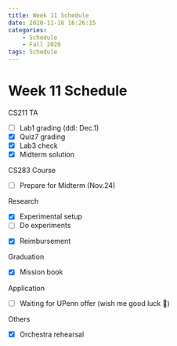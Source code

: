 ```yaml
---
title: Week 11 Schedule
date: 2020-11-16 16:26:15
categories: 
    - Schedule
    - Fall 2020
tags: Schedule
---
```


# Week 11 Schedule

CS211 TA
- [ ] Lab1 grading (ddl: Dec.1)  
- [x] Quiz7 grading
- [x] Lab3 check
- [x] Midterm solution
<!-- - [ ] Hw3 Q1 solution (ddl: Dec.2) -->

CS283 Course
<!-- - [ ] Proj: button push (continue next week) -->
<!-- - [ ] HW4 (ddl: Dec.3) -->
- [ ] Prepare for Midterm (Nov.24)
<!-- - [ ] Reading -->

Research
- [x] Experimental setup
- [ ] Do experiments
<!-- - [ ] Read BO tutorial (continue next week) -->
- [x] Reimbursement

Graduation
- [x] Mission book

Application
- [ ] Waiting for UPenn offer (wish me good luck 🙏) 

Others
- [x] Orchestra rehearsal 